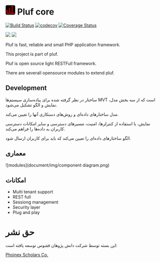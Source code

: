 # <img src="logo.svg" width="32px"></a> Pluf core



[![Build Status](https://travis-ci.org/pluf/core.svg?branch=master)](https://travis-ci.org/pluf/core)
[![codecov](https://codecov.io/gh/pluf/core/branch/master/graph/badge.svg)](https://codecov.io/gh/pluf/core)
[![Coverage Status](https://coveralls.io/repos/github/pluf/core/badge.svg?branch=master)](https://coveralls.io/github/pluf/core?branch=master)

<a href="https://codeclimate.com/github/pluf/core/maintainability"><img src="https://api.codeclimate.com/v1/badges/9e1457dbf2f0bcc8b953/maintainability" /></a>
<a href="https://codeclimate.com/github/pluf/core/test_coverage"><img src="https://api.codeclimate.com/v1/badges/9e1457dbf2f0bcc8b953/test_coverage" /></a>

Pluf is fast, reliable and small PHP application framework.

This project is part of pluf.

Pluf is open source light RESTFull framework. 

There are severall opensource modules to extend pluf.

## Development

ساختار در نظر گرفته شده برای پیاده‌سازی سیستم‌ها MVT است که از سه بخش مدل، نمایش و الگو تشکیل می‌شود. 

مدل ساختارهای داده‌ای و روش‌های دستکاری آنها را تعیین می‌کند.

نمایش، با استفاده از کنترلرها، امنیت، مسیر‌های دسترسی و سایر امکانات دسترسی کاربران به داده‌ها را فراهم می‌کند.

الگو ساختارهای داده‌ای را تعیین می‌کند که باید برای کاربران ارسال شود.


## معماری

![modules](document/img/component diagram.png)


## امکانات

- Multi tenant support
- REST full
- Sessiong management
- Security layer
- Plug and play

# حق نشر

این بسته توسط شرکت دانش پژوهان ققنوس توسعه یافته است:

[Phoinex Scholars Co.](http://dpq.co.ir)

